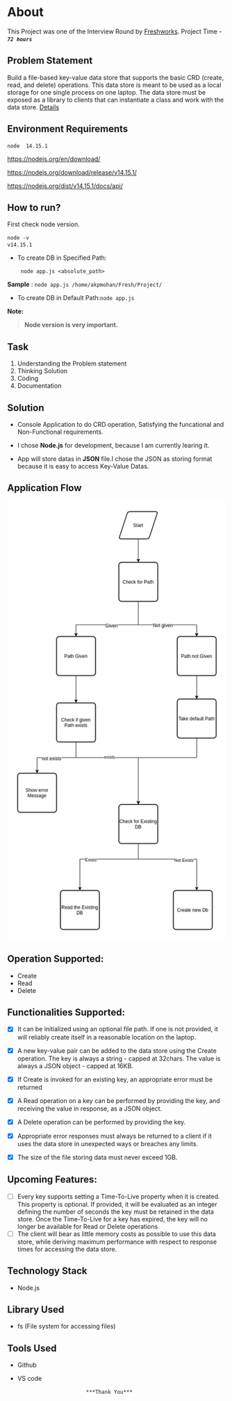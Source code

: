 # About
This Project was one of the Interview Round by [Freshworks](https://www.freshworks.com/).
Project Time - ***`72 hours`***
## Problem Statement
Build a file-based key-value data store that supports the basic CRD (create, read, and delete) operations. This data store is meant to be used as a local storage for one single process on one laptop. The data store must be exposed as a library to clients that can instantiate a class and work with the data store. [Details](https://github.com/akpmohan07/object-db/blob/main/Readme%20Files/Engg%20-%20assignment.pdf)
## Environment Requirements

    node  14.15.1 
https://nodejs.org/en/download/

https://nodejs.org/download/release/v14.15.1/

https://nodejs.org/dist/v14.15.1/docs/api/

## How to run?
First check node version.

    node -v
    v14.15.1

 - To create DB in Specified Path:
 
	    node app.js <absolute_path>
**Sample** : `node app.js /home/akpmohan/Fresh/Project/`

 - To create DB in Default Path:`node app.js`

 **Note:**

>  **Node version is very important.**

## Task
1. Understanding the Problem statement
2. Thinking Solution
3. Coding
4. Documentation

## Solution

 - Console Application to do CRD operation, Satisfying the funcational and Non-Functional requirements.
 
 - I chose **Node.js** for development, because I am currently learing it.
 
 - App will store datas in **JSON** file.I chose the JSON as storing format because it is easy to  access Key-Value Datas.

## Application Flow
![flow](https://raw.githubusercontent.com/akpmohan07/object-db/main/Readme%20Files/flow_chart.png?raw=)



## Operation Supported:

 - Create
 - Read
 - Delete

## Functionalities Supported:

 - [x] It can be initialized using an optional file path. If one is
       not provided, it will reliably create itself in a reasonable
       location on the laptop.
 - [x] A new key-value pair can be added to the data store using the
       Create operation. The key is always a string - capped at 32chars.
       The value is always a JSON object - capped at 16KB.
 - [x] If Create is invoked for an existing key, an appropriate error
       must be returned
 - [x] A Read operation on a key can be performed by providing the key,
       and receiving the value in response, as a JSON object.
 - [x] A Delete operation can be performed by providing the key.
 - [x] Appropriate error responses must always be returned to a client
       if it uses the data store in unexpected ways or breaches any
       limits.
 - [x] The size of the file storing data must never exceed 1GB.

   
## Upcoming Features:
 - [ ] Every key supports setting a Time-To-Live property when it is created. This property is optional. If provided, it will be evaluated as an integer defining the number of seconds the key must be retained in the data store. Once the Time-To-Live for a key has expired, the key will no longer be available for Read or Delete operations
 - [ ] The client will bear as little memory costs as possible to use this data store, while deriving maximum performance with respect to response times for accessing the data store.
 
## Technology Stack
 -  Node.js
 
## Library Used
 - fs (File system for accessing files)
## Tools Used
 - Github
 - VS code

                             ***Thank You***
